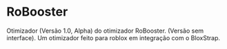 # RoBooster
Otimizador (Versão 1.0, Alpha) do otimizador RoBooster. (Versão sem interface). Um otimizador feito para roblox em integração com o BloxStrap.
